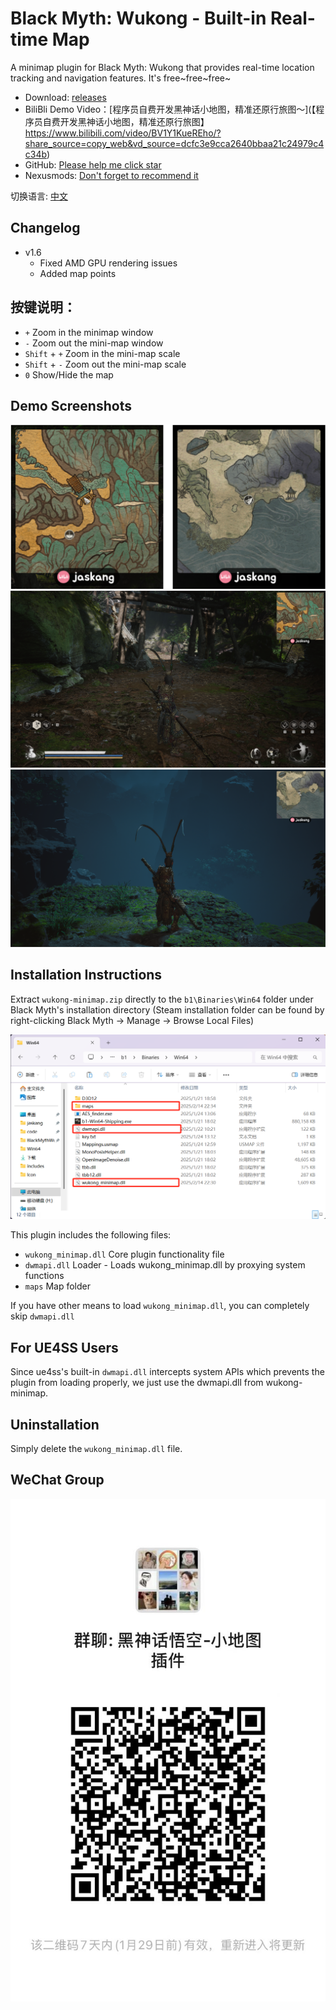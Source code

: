 # Black Myth: Wukong - Built-in Real-time Map

A minimap plugin for Black Myth: Wukong that provides real-time location tracking and navigation features. It's free~free~free~

- Download: [releases](https://github.com/jaskang/wukong-minimap/releases)
- BiliBli Demo Video：[程序员自费开发黑神话小地图，精准还原行旅图～](【程序员自费开发黑神话小地图，精准还原行旅图】 https://www.bilibili.com/video/BV1Y1KueREho/?share_source=copy_web&vd_source=dcfc3e9cca2640bbaa21c24979c4c34b)
- GitHub: [Please help me click star](https://github.com/jaskang/wukong-minimap)
- Nexusmods: [Don't forget to recommend it](https://www.nexusmods.com/blackmythwukong/mods/956)

切换语言: [中文](README.md)

## Changelog

- v1.6
  - Fixed AMD GPU rendering issues
  - Added map points

## 按键说明：

- `+` Zoom in the minimap window
- `-` Zoom out the mini-map window
- `Shift` + `+` Zoom in the mini-map scale
- `Shift` + `-` Zoom out the mini-map scale
- `0` Show/Hide the map

## Demo Screenshots

![alt text](./docs/demo0.png)
![alt text](./docs/demo1.png)
![alt text](./docs/demo2.png)

## Installation Instructions

Extract `wukong-minimap.zip` directly to the `b1\Binaries\Win64` folder under Black Myth's installation directory (Steam installation folder can be found by right-clicking Black Myth -> Manage -> Browse Local Files)

![alt text](./docs/install0.png)

This plugin includes the following files:

- `wukong_minimap.dll` Core plugin functionality file
- `dwmapi.dll` Loader - Loads wukong_minimap.dll by proxying system functions
- `maps` Map folder

If you have other means to load `wukong_minimap.dll`, you can completely skip `dwmapi.dll`

## For UE4SS Users

Since ue4ss's built-in `dwmapi.dll` intercepts system APIs which prevents the plugin from loading properly, we just use the dwmapi.dll from wukong-minimap.

## Uninstallation

Simply delete the `wukong_minimap.dll` file.

## WeChat Group

<div align="center">

![alt text](./docs/wechat.png)

</div>
